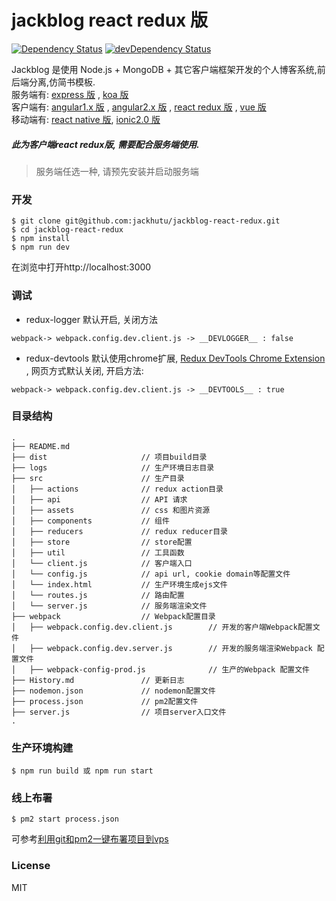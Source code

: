 # jackblog react redux 版
[![Dependency Status](https://david-dm.org/jackhutu/jackblog-react-redux.svg)](https://david-dm.org/jackhutu/jackblog-react-redux) 
[![devDependency Status](https://david-dm.org/jackhutu/jackblog-react-redux/dev-status.svg)](https://david-dm.org/jackhutu/jackblog-react-redux#info=devDependencies)  

Jackblog 是使用 Node.js + MongoDB + 其它客户端框架开发的个人博客系统,前后端分离,仿简书模板.    
服务端有: [express 版](https://github.com/jackhutu/jackblog-api-express) , [koa 版](https://github.com/jackhutu/jackblog-api-koa)         
客户端有: [angular1.x 版](https://github.com/jackhutu/jackblog-angular1) , [angular2.x 版](https://github.com/jackhutu/jackblog-angular2) , [react redux 版](https://github.com/jackhutu/jackblog-react-redux) , [vue 版](https://github.com/jackhutu/jackblog-vue)    
移动端有: [react native 版](https://github.com/jackhutu/jackblog-react-native-redux), [ionic2.0 版](https://github.com/jackhutu/jackblog-ionic2)    
##### 此为客户端react redux版, 需要配合服务端使用. 

> 服务端任选一种, 请预先安装并启动服务端

### 开发

```
$ git clone git@github.com:jackhutu/jackblog-react-redux.git
$ cd jackblog-react-redux
$ npm install
$ npm run dev
```
在浏览中打开http://localhost:3000


### 调试
- redux-logger 默认开启, 关闭方法

```
webpack-> webpack.config.dev.client.js -> __DEVLOGGER__ : false
```

- redux-devtools 默认使用chrome扩展, [Redux DevTools Chrome Extension](https://github.com/zalmoxisus/redux-devtools-extension) , 网页方式默认关闭, 开启方法:

```
webpack-> webpack.config.dev.client.js -> __DEVTOOLS__ : true
```

### 目录结构

```
.
├── README.md           
├── dist                     // 项目build目录
├── logs                     // 生产环境日志目录
├── src                      // 生产目录
│   ├── actions              // redux action目录
│   ├── api                  // API 请求
│   ├── assets               // css 和图片资源
│   ├── components           // 组件
│   ├── reducers             // redux reducer目录
│   ├── store                // store配置
│   ├── util                 // 工具函数
│   └── client.js            // 客户端入口
│   └── config.js            // api url, cookie domain等配置文件
│   └── index.html           // 生产环境生成ejs文件
│   └── routes.js            // 路由配置
│   └── server.js            // 服务端渲染文件
├── webpack                  // Webpack配置目录
│   ├── webpack.config.dev.client.js        // 开发的客户端Webpack配置文件
│   ├── webpack.config.dev.server.js        // 开发的服务端渲染Webpack 配置文件
│   ├── webpack-config-prod.js              // 生产的Webpack 配置文件
├── History.md               // 更新日志
├── nodemon.json             // nodemon配置文件
├── process.json             // pm2配置文件
├── server.js                // 项目server入口文件
.
```

### 生产环境构建  
 
```
$ npm run build 或 npm run start
```

### 线上布署
```
$ pm2 start process.json
```
可参考[利用git和pm2一键布署项目到vps](http://jackhu.top/article/55cd8e00c6e998b817a930c7)

### License
MIT
